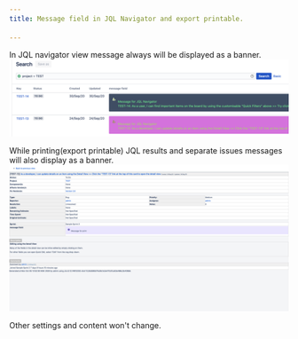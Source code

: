 ```yaml
---
title: Message field in JQL Navigator and export printable.

---
```



In JQL navigator view message always will be displayed as a banner.  
<a href="/uploads/message-field/message-field-jql-navigator-list-view.png"><img src="/uploads/message-field/message-field-jql-navigator-list-view.png" width="600"/></a>


While printing(export printable) JQL results and separate issues messages will also display as a banner.
<a href="/uploads/message-field/message-field-export-printable.jpg"><img src="/uploads/message-field/message-field-export-printable.jpg" width="600"/></a>

Other settings and content won't change.  
  

   